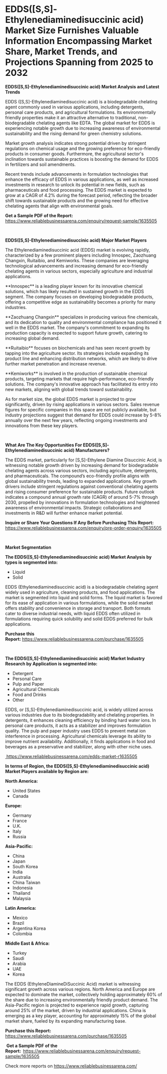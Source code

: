 <p><h1>EDDS([S,S]-Ethylenediaminedisuccinic acid) Market Size Furnishes Valuable Information Encompassing Market Share, Market Trends, and Projections Spanning from 2025 to 2032</h1></p><p><strong>EDDS([S,S]-Ethylenediaminedisuccinic acid) Market Analysis and Latest Trends</strong></p>
<p><p>EDDS ([S,S]-Ethylenediaminedisuccinic acid) is a biodegradable chelating agent commonly used in various applications, including detergents, personal care products, and agricultural formulations. Its environmentally friendly properties make it an attractive alternative to traditional, non-biodegradable chelating agents like EDTA. The global market for EDDS is experiencing notable growth due to increasing awareness of environmental sustainability and the rising demand for green chemistry solutions.</p><p>Market growth analysis indicates strong potential driven by stringent regulations on chemical usage and the growing preference for eco-friendly products in consumer goods. Furthermore, the agricultural sector's inclination towards sustainable practices is boosting the demand for EDDS in fertilizers and soil amendments.</p><p>Recent trends include advancements in formulation technologies that enhance the efficacy of EDDS in various applications, as well as increased investments in research to unlock its potential in new fields, such as pharmaceuticals and food processing. The EDDS market is expected to grow at a CAGR of 4.2% during the forecast period, reflecting the broader shift towards sustainable products and the growing need for effective chelating agents that align with environmental goals.</p></p>
<p><strong>Get a Sample PDF of the Report:&nbsp;</strong> <a href="https://www.reliablebusinessarena.com/enquiry/request-sample/1635505?utm_campaign=3222&utm_medium=2&utm_source=Github&utm_content=ia&utm_term=23032025&utm_id=eddsss-ethylenediaminedisuccinic-acid">https://www.reliablebusinessarena.com/enquiry/request-sample/1635505</a></p>
<p>&nbsp;</p>
<p><strong>EDDS([S,S]-Ethylenediaminedisuccinic acid) Major Market Players</strong></p>
<p><p>The Ethylenediaminedisuccinic acid (EDDS) market is evolving rapidly, characterized by a few prominent players including Innospec, Zaozhuang Changxin, Ruitaibio, and Kemiworks. These companies are leveraging technological advancements and increasing demand for eco-friendly chelating agents in various sectors, especially agriculture and industrial applications.</p><p>**Innospec** is a leading player known for its innovative chemical solutions, which has likely resulted in sustained growth in the EDDS segment. The company focuses on developing biodegradable products, offering a competitive edge as sustainability becomes a priority for many industries.</p><p>**Zaozhuang Changxin** specializes in producing various fine chemicals, and its dedication to quality and environmental compliance has positioned it well in the EDDS market. The company's commitment to expanding its production capacity is expected to support future growth, catering to increasing global demand.</p><p>**Ruitaibio** focuses on biochemicals and has seen recent growth by tapping into the agriculture sector. Its strategies include expanding its product line and enhancing distribution networks, which are likely to drive further market penetration and increase revenue.</p><p>**Kemiworks** is involved in the production of sustainable chemical products, targeting markets that require high-performance, eco-friendly solutions. The company's innovative approach has facilitated its entry into new markets, aligning with global trends toward sustainability.</p><p>As for market size, the global EDDS market is projected to grow significantly, driven by rising applications in various sectors. Sales revenue figures for specific companies in this space are not publicly available, but industry projections suggest that demand for EDDS could increase by 5-8% annually over the next few years, reflecting ongoing investments and innovations from these key players.</p></p>
<p>&nbsp;</p>
<p><strong>What Are The Key Opportunities For EDDS([S,S]-Ethylenediaminedisuccinic acid) Manufacturers?</strong></p>
<p><p>The EDDS market, particularly for [S,S]-Ethylene Diamine Disuccinic Acid, is witnessing notable growth driven by increasing demand for biodegradable chelating agents across various sectors, including agriculture, detergents, and pharmaceuticals. The compound’s eco-friendly profile aligns with global sustainability trends, leading to expanded applications. Key growth drivers include stringent regulations against conventional chelating agents and rising consumer preference for sustainable products. Future outlook indicates a compound annual growth rate (CAGR) of around 5-7% through 2030, propelled by innovations in formulation technologies and heightened awareness of environmental impacts. Strategic collaborations and investments in R&D will further enhance market potential.</p></p>
<p><strong>Inquire or Share Your Questions If Any Before Purchasing This Report:</strong> <a href="https://www.reliablebusinessarena.com/enquiry/pre-order-enquiry/1635505?utm_campaign=3222&utm_medium=2&utm_source=Github&utm_content=ia&utm_term=23032025&utm_id=eddsss-ethylenediaminedisuccinic-acid">https://www.reliablebusinessarena.com/enquiry/pre-order-enquiry/1635505</a></p>
<p>&nbsp;</p>
<p><strong>Market Segmentation</strong></p>
<p><strong>The EDDS([S,S]-Ethylenediaminedisuccinic acid) Market Analysis by types is segmented into:</strong></p>
<p><ul><li>Liquid</li><li>Solid</li></ul></p>
<p><p>EDDS (Ethylenediaminedisuccinic acid) is a biodegradable chelating agent widely used in agriculture, cleaning products, and food applications. The market is segmented into liquid and solid forms. The liquid market is favored for its ease of application in various formulations, while the solid market offers stability and convenience in storage and transport. Both formats cater to diverse industrial needs, with liquid EDDS often utilized in formulations requiring quick solubility and solid EDDS preferred for bulk applications.</p></p>
<p><strong>Purchase this Report:&nbsp;</strong><a href="https://www.reliablebusinessarena.com/purchase/1635505?utm_campaign=3222&utm_medium=2&utm_source=Github&utm_content=ia&utm_term=23032025&utm_id=eddsss-ethylenediaminedisuccinic-acid">https://www.reliablebusinessarena.com/purchase/1635505</a></p>
<p>&nbsp;</p>
<p><strong>The EDDS([S,S]-Ethylenediaminedisuccinic acid) Market Industry Research by Application is segmented into:</strong></p>
<p><ul><li>Detergent</li><li>Personal Care</li><li>Pulp and Paper</li><li>Agricultural Chemicals</li><li>Food and Drinks</li><li>Other</li></ul></p>
<p><p>EDDS, or [S,S]-Ethylenediaminedisuccinic acid, is widely utilized across various industries due to its biodegradability and chelating properties. In detergents, it enhances cleaning efficiency by binding hard water ions. In personal care products, it acts as a stabilizer and improves formulation quality. The pulp and paper industry uses EDDS to prevent metal ion interference in processing. Agricultural chemicals leverage its ability to improve nutrient availability. Additionally, it finds applications in food and beverages as a preservative and stabilizer, along with other niche uses.</p></p>
<p><a href="https://www.reliablebusinessarena.com/edds-market-r1635505?utm_campaign=3222&utm_medium=2&utm_source=Github&utm_content=ia&utm_term=23032025&utm_id=eddsss-ethylenediaminedisuccinic-acid">&nbsp;https://www.reliablebusinessarena.com/edds-market-r1635505</a></p>
<p><strong>In terms of Region, the EDDS([S,S]-Ethylenediaminedisuccinic acid) Market Players available by Region are:</strong></p>
<p>
    <p> <strong> North America: </strong>
        <ul>
            <li>United States</li>
            <li>Canada</li>
        </ul>
        </p> 
    <p> <strong> Europe: </strong>
        <ul>
            <li>Germany</li>
            <li>France</li>
            <li>U.K.</li>
            <li>Italy</li>
            <li>Russia</li>
        </ul>
        </p> 
    <p> <strong> Asia-Pacific: </strong>
        <ul>
            <li>China</li>
            <li>Japan</li>
            <li>South Korea</li>
            <li>India</li>
            <li>Australia</li>
            <li>China Taiwan</li>
            <li>Indonesia</li>
            <li>Thailand</li>
            <li>Malaysia</li>
        </ul>
        </p> 
    <p> <strong> Latin America: </strong>
        <ul>
            <li>Mexico</li>
            <li>Brazil</li>
            <li>Argentina Korea</li>
            <li>Colombia</li>
        </ul>
        </p> 
    <p> <strong> Middle East & Africa: </strong>
        <ul>
            <li>Turkey</li>
            <li>Saudi</li>
            <li>Arabia</li>
            <li>UAE</li>
            <li>Korea</li>
        </ul>
    </p>
    </p>
<p><p>The EDDS (EthyleneDiamineDiSuccinic Acid) market is witnessing significant growth across various regions. North America and Europe are expected to dominate the market, collectively holding approximately 60% of the share due to increasing environmentally friendly product demand. The Asia-Pacific region is projected to experience rapid growth, capturing around 25% of the market, driven by industrial applications. China is emerging as a key player, accounting for approximately 15% of the global market share, fueled by its expanding manufacturing base.</p></p>
<p><strong>Purchase this Report: </strong><a href="https://www.reliablebusinessarena.com/purchase/1635505?utm_campaign=3222&utm_medium=2&utm_source=Github&utm_content=ia&utm_term=23032025&utm_id=eddsss-ethylenediaminedisuccinic-acid">https://www.reliablebusinessarena.com/purchase/1635505</a></p>
<p>&nbsp;<strong>Get a Sample PDF of the Report:&nbsp;&nbsp;</strong><a href="https://www.reliablebusinessarena.com/enquiry/request-sample/1635505?utm_campaign=3222&utm_medium=2&utm_source=Github&utm_content=ia&utm_term=23032025&utm_id=eddsss-ethylenediaminedisuccinic-acid">https://www.reliablebusinessarena.com/enquiry/request-sample/1635505</a></p>
<p><strong></strong></p>
<p>Check more reports on <a href="https://www.reliablebusinessarena.com/?utm_campaign=3222&utm_medium=2&utm_source=Github&utm_content=ia&utm_term=23032025&utm_id=eddsss-ethylenediaminedisuccinic-acid">https://www.reliablebusinessarena.com/</a></p>